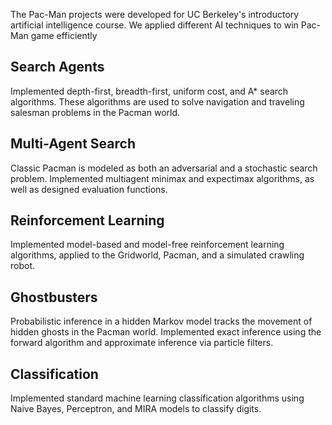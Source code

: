 The Pac-Man projects were developed for UC Berkeley's introductory artificial intelligence course.
We applied different AI techniques to win Pac-Man game efficiently


## Search Agents
Implemented depth-first, breadth-first, uniform cost, and A* search algorithms.
These algorithms are used to solve navigation and traveling salesman problems in the Pacman world.

## Multi-Agent Search
Classic Pacman is modeled as both an adversarial and a stochastic search problem.
Implemented multiagent minimax and expectimax algorithms, as well as designed evaluation functions.

## Reinforcement Learning 
Implemented model-based and model-free reinforcement learning algorithms, applied to the Gridworld, Pacman, and a simulated crawling robot.

## Ghostbusters 
Probabilistic inference in a hidden Markov model tracks the movement of hidden ghosts in the Pacman world.
Implemented exact inference using the forward algorithm and approximate inference via particle filters.

## Classification 
Implemented standard machine learning classification algorithms using Naive Bayes, Perceptron, and MIRA models to classify digits.
